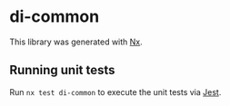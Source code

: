 # di-common

This library was generated with [Nx](https://nx.dev).

## Running unit tests

Run `nx test di-common` to execute the unit tests via [Jest](https://jestjs.io).
